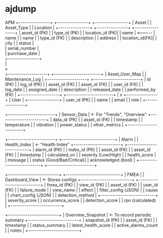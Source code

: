 # ajdump

APM
+----------------+         +----------------+         +-----------------+
|    Asset       |         |  Asset_Type    |         |   Location      |
+----------------+         +----------------+         +-----------------+
| asset_id (PK)  |         | type_id (PK)   |         | location_id (PK)|
| name           | <-----  | name           |         | name            |
| type_id (FK)   |         | description    |         | address         |
| location_id(FK)|                                  | city            |
| status         |                                     
| serial_number  |                                     
| purchase_date  |                                     
+----------------+                                     
        |                                            
        v                                            
+--------------------+         +------------------------+
|   Asset_User_Map   |         |   Maintenance_Log      |
+--------------------+         +------------------------+
| id (PK)            |         | log_id (PK)            |
| asset_id (FK)      |         | asset_id (FK)          |
| user_id (FK)       |         | log_date               |
| assigned_date      |         | description            |
| released_date      |         | performed_by (FK)      |
+--------------------+         +------------------------+
                                      |
                                      v
                             +----------------+
                             |     User       |
                             +----------------+
                             | user_id (PK)   |
                             | name           |
                             | email          |
                             | role           |
                             +----------------+

+------------------------+
|     Sensor_Data        | ← For "Trends", "Overview"
+------------------------+
| data_id (PK)           |
| asset_id (FK)          |
| timestamp              |
| temperature            |
| vibration              |
| power_status           |
| other_metrics          |
+------------------------+

+------------------------+         +---------------------------+
|      Alarm             |         |     Health_Index          | ← "Health Index"
+------------------------+         +---------------------------+
| alarm_id (PK)          |         | index_id (PK)             |
| asset_id (FK)          |         | asset_id (FK)             |
| timestamp              |         | calculated_on             |
| severity (Low/High)    |         | health_score              |
| message                |         | status (Good/Bad/Critical)|
| acknowledged (bool)    |         +---------------------------+
+------------------------+

+--------------------------+       +----------------------------+
|         FMEA             |       |       Dashboard_View       | ← Stores configs
+--------------------------+       +----------------------------+
| fmea_id (PK)             |       | view_id (PK)               |
| asset_id (FK)            |       | user_id (FK)               |
| failure_mode             |       | view_name                  |
| effect                   |       | filter_config (JSON)       |
| cause                    |       | chart_config (JSON)        |
| detection_method         |       +----------------------------+
| severity_score           |
| occurrence_score         |
| detection_score          |
| rpn (calculated)         |
+--------------------------+

+--------------------------+
|     Overview_Snapshot    | ← To record periodic summary
+--------------------------+
| snapshot_id (PK)         |
| asset_id (FK)            |
| timestamp                |
| status_summary           |
| latest_health_score      |
| active_alarms_count      |
| notes                    |
+--------------------------+
